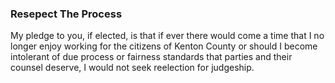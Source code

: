 ### Resepect The Process

My pledge to you, if elected, is that if ever there would come a time that I no longer enjoy working for the citizens of Kenton County or should I become intolerant of due process or fairness standards that parties and their counsel deserve, I would not seek reelection for judgeship.